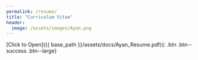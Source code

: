 ```yaml
---
permalink: /resume/
title: "Curriculum Vitae"
header:
  image: /assets/images/Ayan.png
---
```

[Click to Open]({{ base_path }}/assets/docs/Ayan_Resume.pdf){: .btn .btn--success .btn--large} 
